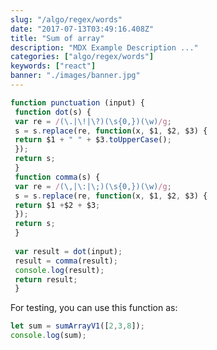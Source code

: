 ```yaml
---
slug: "/algo/regex/words"
date: "2017-07-13T03:49:16.408Z"
title: "Sum of array"
description: "MDX Example Description ..."
categories: ["algo/regex/words"]
keywords: ["react"]
banner: "./images/banner.jpg"
---
```



```javascript
function punctuation (input) {
 function dot(s) {
 var re = /(\.|\!|\?)(\s{0,})(\w)/g;
 s = s.replace(re, function(x, $1, $2, $3) {
 return $1 + " " + $3.toUpperCase();
 });
 return s;
 }
 function comma(s) {
 var re = /(\,|\:|\;)(\s{0,})(\w)/g;
 s = s.replace(re, function(x, $1, $2, $3) {
 return $1 +$2 + $3;
 });
 return s;
 }
 
 var result = dot(input);
 result = comma(result);
 console.log(result);
 return result;
 }
```

For testing, you can use this function as:

```javascript
let sum = sumArrayV1([2,3,8]);
console.log(sum);
```


<Counter initialCounter={3} />
